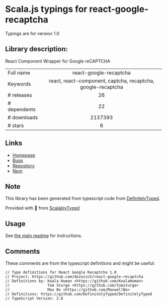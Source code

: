 
# Scala.js typings for react-google-recaptcha

Typings are for version 1.0

## Library description:
React Component Wrapper for Google reCAPTCHA

|                    |                 |
| ------------------ | :-------------: |
| Full name          | react-google-recaptcha |
| Keywords           | react, react-component, captcha, recaptcha, google-recaptcha |
| # releases         | 26 |
| # dependents       | 22 |
| # downloads        | 2137393 |
| # stars            | 6 |

## Links
- [Homepage](https://github.com/dozoisch/react-google-recaptcha)
- [Bugs](https://github.com/dozoisch/react-google-recaptcha/issues)
- [Repository](https://github.com/dozoisch/react-google-recaptcha)
- [Npm](https://www.npmjs.com/package/react-google-recaptcha)
    


## Note
This library has been generated from typescript code from [DefinitelyTyped](https://definitelytyped.org).

Provided with :purple_heart: from [ScalablyTyped](https://github.com/oyvindberg/ScalablyTyped)

## Usage
See [the main readme](../../readme.md) for instructions.

## Comments

These comments are from the typescript definitions and might be useful:
```
// Type definitions for React Google Recaptcha 1.0
// Project: https://github.com/dozoisch/react-google-recaptcha
// Definitions by: Koala Human <https://github.com/KoalaHuman>
//                 Tom Sturge <https://github.com/tomsturge>
//                 Max Bo <https://github.com/MaxwellBo>
// Definitions: https://github.com/DefinitelyTyped/DefinitelyTyped
// TypeScript Version: 2.8

```

